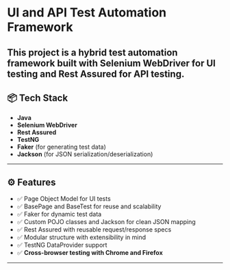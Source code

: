 # UI and API Test Automation Framework

This project is a hybrid test automation framework built with **Selenium WebDriver** for UI testing and **Rest Assured** for API testing. 
---

## 📦 Tech Stack

- **Java**
- **Selenium WebDriver**
- **Rest Assured**
- **TestNG**
- **Faker** (for generating test data)
- **Jackson** (for JSON serialization/deserialization)

---
## ⚙️ Features

- ✅ Page Object Model for UI tests
- ✅ BasePage and BaseTest for reuse and scalability
- ✅ Faker for dynamic test data
- ✅ Custom POJO classes and Jackson for clean JSON mapping
- ✅ Rest Assured with reusable request/response specs
- ✅ Modular structure with extensibility in mind
- ✅ TestNG DataProvider support
- ✅ **Cross-browser testing with Chrome and Firefox**

---



